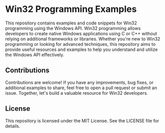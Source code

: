 # Win32 Programming Examples

This repository contains examples and code snippets for Win32 programming using
the Windows API. Win32 programming allows developers to create native Windows 
applications using C or C++ without relying on additional frameworks or libraries.
Whether you're new to Win32 programming or looking for advanced techniques, this 
repository aims to provide useful resources and examples to help you understand 
and utilize the Windows API effectively.

## Contributions

Contributions are welcome! If you have any improvements, bug fixes, or additional 
examples to share, feel free to open a pull request or submit an issue. Together, 
let's build a valuable resource for Win32 developers.

## License
This repository is licensed under the MIT License. See the LICENSE file for details.